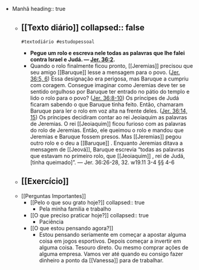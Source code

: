 - Manhã
  heading:: true
	- [[Texto diário]]
	  collapsed:: false
		-
		  #textodiário #estudopessoal
		- **Pegue um rolo e escreva nele todas as palavras que lhe falei contra Israel e Judá. — [Jer. 36:2](https://wol.jw.org/pt/wol/bc/r5/lp-t/1102021405/74/0).**
		- Quando o rolo finalmente ficou pronto, [[Jeremias]] precisou que seu amigo [[Baruque]] lesse a mensagem para o povo. ([Jer. 36:5, 6](https://wol.jw.org/pt/wol/bc/r5/lp-t/1102021405/75/0)) Essa designação era perigosa, mas Baruque a cumpriu com coragem. Consegue imaginar como Jeremias deve ter se sentido orgulhoso por Baruque ter entrado no pátio do templo e lido o rolo para o povo? ([Jer. 36:8-10](https://wol.jw.org/pt/wol/bc/r5/lp-t/1102021405/76/0)) Os príncipes de Judá ficaram sabendo o que Baruque tinha feito. Então, chamaram Baruque para ler o rolo em voz alta na frente deles. ([Jer. 36:14, 15](https://wol.jw.org/pt/wol/bc/r5/lp-t/1102021405/77/0)) Os príncipes decidiram contar ao rei Jeoiaquim as palavras de Jeremias. O rei [[Jeoiaquim]] ficou furioso com as palavras do rolo de Jeremias. Então, ele queimou o rolo e mandou que Jeremias e Baruque fossem presos. Mas [[Jeremias]] pegou outro rolo e o deu a [[Baruque]] . Enquanto Jeremias ditava a mensagem de [[Jeová]], Baruque escrevia “todas as palavras que estavam no primeiro rolo, que [[Jeoiaquim]] , rei de Judá, [tinha queimado]”. — Jer. 36:26-28, 32. w19.11 3-4 §§ 4-6
	- [[Exercício]]
		-
	- [[Perguntas Importantes]]
		- [[Pelo o que sou grato hoje?]]
		  collapsed:: true
			- Pela minha familia e trabalho
		- [[O que preciso praticar hoje?]]
		  collapsed:: true
			- Paciência
		- [[O que estou pensando agora?]]
			- Estou pensando seriamente em começar a apostar alguma coisa em jogos esportivos. Depois começar a invertir em alguma coisa. Tesouro direto. Ou mesmo comprar ações de alguma empresa. Vamos ver até quando eu consigo fazer dinheiro a ponto da [[Vanessa]] para de trabalhar.